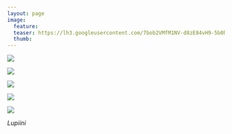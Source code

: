 ```yaml
---
layout: page
image:
  feature:
  teaser: https://lh3.googleusercontent.com/7bob2VMfM1NV-d8zE84vH9-5b0hU-j6PKWWn1tfA6Ok=w245
  thumb:
---
```


[![](https://lh3.googleusercontent.com/rXsZuLex4WZGaDynEZMNnrfx7A7JjKT2_ZSLK49Wvis=w800)](https://lh3.googleusercontent.com/rXsZuLex4WZGaDynEZMNnrfx7A7JjKT2_ZSLK49Wvis=s0)

[![](https://lh3.googleusercontent.com/0qLxMoE8Iq22PFshVMl4nDEI2UPhKKzUqUFzu1lBHFc=w800)](https://lh3.googleusercontent.com/0qLxMoE8Iq22PFshVMl4nDEI2UPhKKzUqUFzu1lBHFc=s0)

[![](https://lh3.googleusercontent.com/O26zZnKoenGAj1ua9F6X5msz_9SNmia1krvHYxTkWc8=w800)](https://lh3.googleusercontent.com/O26zZnKoenGAj1ua9F6X5msz_9SNmia1krvHYxTkWc8=s0)

[![](https://lh3.googleusercontent.com/msFxYvPV0sAo4lsA_vUkelpUF6s_naL94wU8gusuakE=w800)](https://lh3.googleusercontent.com/msFxYvPV0sAo4lsA_vUkelpUF6s_naL94wU8gusuakE=s0)

[![](https://lh3.googleusercontent.com/jmp1QrEDePCDuTyASrF8NpWzOsa9UCSWJZKqNJwf-WY=w800)](https://lh3.googleusercontent.com/jmp1QrEDePCDuTyASrF8NpWzOsa9UCSWJZKqNJwf-WY=s0)

*Lupiini*
